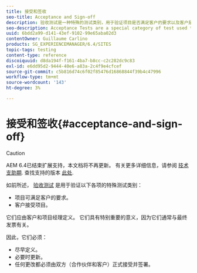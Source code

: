 ```yaml
---
title: 接受和签收
seo-title: Acceptance and Sign-off
description: 验收测试是一种特殊的测试类别，用于验证项目是否满足客户的要求以及客户是否接受该项目
seo-description: Acceptance Tests are a special category of test used to verify that the project fulfils the customer's requirements and that the customer accepts the project
uuid: 6bdd2a99-d141-43ef-9102-99e65aba02d3
contentOwner: Guillaume Carlino
products: SG_EXPERIENCEMANAGER/6.4/SITES
topic-tags: testing
content-type: reference
discoiquuid: d8da194f-f161-4ba7-b8cc-c2c282dc9c83
exl-id: e6dd95d2-9444-40e6-a83a-2c4f9e4cfcef
source-git-commit: c5b816d74c6f02f85476d16868844f39b4c47996
workflow-type: tm+mt
source-wordcount: '143'
ht-degree: 3%

---
```


# 接受和签收{#acceptance-and-sign-off}

>[!CAUTION]
>
>AEM 6.4已结束扩展支持，本文档将不再更新。 有关更多详细信息，请参阅 [技术支助期](https://helpx.adobe.com/cn/support/programs/eol-matrix.html). 查找支持的版本 [此处](https://experienceleague.adobe.com/docs/).

如前所述， [验收测试](/help/sites-developing/planning.md) 是用于验证以下各项的特殊测试类别：

* 项目可满足客户的要求。
* 客户接受项目。

它们应由客户和项目经理定义。 它们具有特别重要的意义，因为它们通常与最终发票有关。

因此，它们必须：

* 尽早定义。
* 必要时更新。
* 任何更改都必须由双方（合作伙伴和客户）正式接受并签署。
